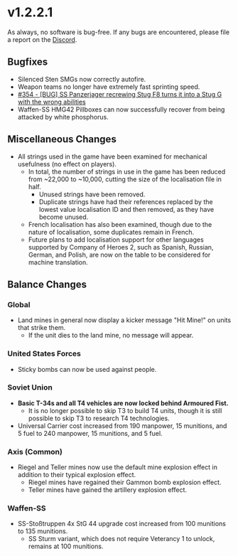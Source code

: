 # v1.2.2.1

As always, no software is bug-free. If any bugs are encountered, please file a report on the [Discord](https://discord.com/servers/stoklomolvi-development-studios-365319231946096644).

## Bugfixes

- Silenced Sten SMGs now correctly autofire.
- Weapon teams no longer have extremely fast sprinting speed.
- [#354 - [BUG] SS Panzerjager recrewing Stug F8 turns it into a Stug G with the wrong abilities](https://github.com/Stoklomolvi/Spearhead-Public/issues/354)
- Waffen-SS HMG42 Pillboxes can now successfully recover from being attacked by white phosphorus.

## Miscellaneous Changes

- All strings used in the game have been examined for mechanical usefulness (no effect on players).
  - In total, the number of strings in use in the game has been reduced from ~22,000 to ~10,000, cutting the size of the localisation file in half.
    - Unused strings have been removed.
    - Duplicate strings have had their references replaced by the lowest value localisation ID and then removed, as they have become unused.
  - French localisation has also been examined, though due to the nature of localisation, some duplicates remain in French.
  - Future plans to add localisation support for other languages supported by Company of Heroes 2, such as Spanish, Russian, German, and Polish, are now on the table to be considered for machine translation.

## Balance Changes

### Global

- Land mines in general now display a kicker message "Hit Mine!" on units that strike them.
  - If the unit dies to the land mine, no message will appear.

### United States Forces

- Sticky bombs can now be used against people.

### Soviet Union

- **Basic T-34s and all T4 vehicles are now locked behind Armoured Fist.**
  - It is no longer possible to skip T3 to build T4 units, though it is still possible to skip T3 to research T4 technologies.
- Universal Carrier cost increased from 190 manpower, 15 munitions, and 5 fuel to 240 manpower, 15 munitions, and 5 fuel.

### Axis (Common)

- Riegel and Teller mines now use the default mine explosion effect in addition to their typical explosion effect.
  - Riegel mines have regained their Gammon bomb explosion effect.
  - Teller mines have gained the artillery explosion effect.

### Waffen-SS

- SS-Stoßtruppen 4x StG 44 upgrade cost increased from 100 munitions to 135 munitions.
  - SS Sturm variant, which does not require Veterancy 1 to unlock, remains at 100 munitions.
